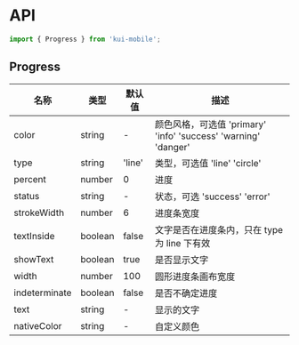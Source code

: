 # API

```jsx
import { Progress } from 'kui-mobile';
```

## Progress

| 名称          | 类型    | 默认值 | 描述                                                           |
| ------------- | ------- | ------ | -------------------------------------------------------------- |
| color         | string  | -      | 颜色风格，可选值 'primary' 'info' 'success' 'warning' 'danger' |
| type          | string  | 'line' | 类型，可选值 'line' 'circle'                                   |
| percent       | number  | 0      | 进度                                                           |
| status        | string  | -      | 状态，可选 'success' 'error'                                   |
| strokeWidth   | number  | 6      | 进度条宽度                                                     |
| textInside    | boolean | false  | 文字是否在进度条内，只在 type 为 line 下有效                   |
| showText      | boolean | true   | 是否显示文字                                                   |
| width         | number  | 100    | 圆形进度条画布宽度                                             |
| indeterminate | boolean | false  | 是否不确定进度                                                 |
| text          | string  | -      | 显示的文字                                                     |
| nativeColor   | string  | -      | 自定义颜色                                                     |
